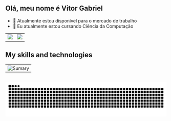 ## Olá, meu nome é Vitor Gabriel

- 🔭 Atualmente estou disponível para o mercado de trabalho
- 🌱 Eu atualmente estou cursando Ciência da Computação

<div align="center">
  <table>
    <tr>
      <td>
        <img height="180px" src="https://github-readme-stats.vercel.app/api?username=viitorags&show_icons=true&theme=tokyonight">
      </td>
      <td>
        <img height="180px" src="https://github-readme-stats.vercel.app/api/top-langs/?username=viitorags&layout=compact&theme=tokyonight">
      </td>
    </tr>
  </table>
</div>

## My skills and technologies 

<div align="center">
  <table>
    <tr>
      <td>
        <img src = "http://github-profile-summary-cards.vercel.app/api/cards/profile-details?username=viitorags&theme=tokyonight" alt = "Sumary" >
      </td>
    </tr>
  </table>
</div>

##
<picture>
  <source media="(prefers-color-scheme: dark)" srcset="https://raw.githubusercontent.com/viitorags/viitorags/output/github-contribution-grid-snake-dark.svg">
  <source media="(prefers-color-scheme: light)" srcset="https://raw.githubusercontent.com/viitorags/viitorags/output/github-contribution-grid-snake.svg">
  <img alt="github contribution grid snake animation" src="https://raw.githubusercontent.com/viitorags/viitorags/output/github-contribution-grid-snake.svg">
</picture>
